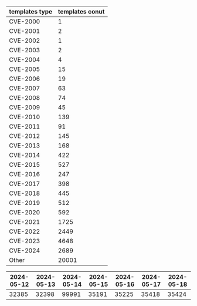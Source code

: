 | templates type | templates conut | 
| --- | --- | 
| CVE-2000 | 1 |
| CVE-2001 | 2 |
| CVE-2002 | 1 |
| CVE-2003 | 2 |
| CVE-2004 | 4 |
| CVE-2005 | 15 |
| CVE-2006 | 19 |
| CVE-2007 | 63 |
| CVE-2008 | 74 |
| CVE-2009 | 45 |
| CVE-2010 | 139 |
| CVE-2011 | 91 |
| CVE-2012 | 145 |
| CVE-2013 | 168 |
| CVE-2014 | 422 |
| CVE-2015 | 527 |
| CVE-2016 | 247 |
| CVE-2017 | 398 |
| CVE-2018 | 445 |
| CVE-2019 | 512 |
| CVE-2020 | 592 |
| CVE-2021 | 1725 |
| CVE-2022 | 2449 |
| CVE-2023 | 4648 |
| CVE-2024 | 2689 |
| Other | 20001 |


|2024-05-12 | 2024-05-13 | 2024-05-14 | 2024-05-15 | 2024-05-16 | 2024-05-17 | 2024-05-18|
|--- | ------ | ------ | ------ | ------ | ------ | ---|
|32385 | 32398 | 99991 | 35191 | 35225 | 35418 | 35424|
